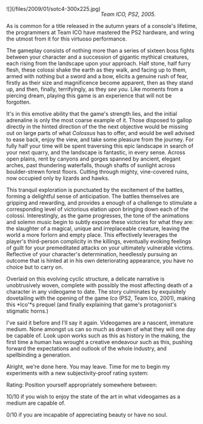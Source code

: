 <!--
.. title: Shadow of the Colossus
.. slug: shadow-of-the-colossus
.. date: 2009-01-15 19:33:59-06:00
.. tags: media,games
.. type: text
-->

<span style="float: left">
![](/files/2009/01/sotc4-300x225.jpg)
</span>

*Team ICO, PS2, 2005.*

As is common for a title released in the autumn years of a console's
lifetime, the programmers at Team ICO have mastered the PS2 hardware,
and wring the utmost from it for this virtuoso performance.

The gameplay consists of nothing more than a series of sixteen boss
fights between your character and a succession of gigantic mythical
creatures, each rising from the landscape upon your approach. Half
stone, half furry flesh, these colossi shake the earth as they walk, and
facing up to them, armed with nothing but a sword and a bow, elicits a
genuine rush of fear, firstly as their size and magnificence become
apparent, then as they stand up, and then, finally, terrifyingly, as
they *see you*. Like moments from a piercing dream, playing this game is
an experience that will not be forgotten.

It's in this emotive ability that the game's strength lies, and the
initial adrenaline is only the most coarse example of it. Those disposed
to gallop directly in the hinted direction of the the next objective
would be missing out on large parts of what *Colossus* has to offer, and
would be well advised to ease back, enjoy the view, and take some
pleasure from the journey. For fully half your time will be spent
traversing this epic landscape in search of your next quarry, and the
landscape is fantastic, in every sense. Across open plains, rent by
canyons and gorges spanned by ancient, elegant arches, past thundering
waterfalls, though shafts of sunlight across boulder-strewn forest
floors. Cutting through mighty, vine-covered ruins, now occupied only by
lizards and hawks.

This tranquil exploration is punctuated by the excitement of the
battles, forming a delightful sense of anticipation. The battles
themselves are gripping and rewarding, and provides a enough of a
challenge to stimulate a corresponding level of victorious elation upon
bringing down each of the colossi. Interestingly, as the game
progresses, the tone of the animations and solemn music begin to subtly
expose these victories for what they are: the slaughter of a magical,
unique and irreplaceable creature, leaving the world a more forlorn and
empty place. This effectively leverages the player's third-person
complicity in the killings, eventually evoking feelings of guilt for
your premeditated attacks on your ultimately vulnerable victims.
Reflective of your character's determination, heedlessly pursuing an
outcome that is hinted at in his own deteriorating appearance, you have
no choice but to carry on.

Overlaid on this evolving cyclic structure, a delicate narrative is
unobtrusively woven, complete with possibly the most affecting death of
a character in any videogame to date. The story culminates by
exquisitely dovetailing with the opening of the game *Ico* (PS2, Team
Ico, 2001), making this *Ico'*s prequel (and finally explaining that
game's protagonist's stigmatic horns.)

I've said it before and I'll say it again. Videogames are a nascent,
immature medium. None amongst us can so much as dream of what they will
one day be capable of. Look upon works such as this as history in the
making, the first time a human has wrought a creative endeavour such as
this, pushing forward the expectations and outlook of the whole
industry, and spellbinding a generation.

Alright, we're done here. You may leave. Time for me to begin my
experiments with a new subjectivity-proof rating system:

Rating: Position yourself appropriately somewhere between:

10/10 if you wish to enjoy the state of the art in what videogames as a
medium are capable of.

0/10 if you are incapable of appreciating beauty or have no soul.

<br style="clear: both" />
